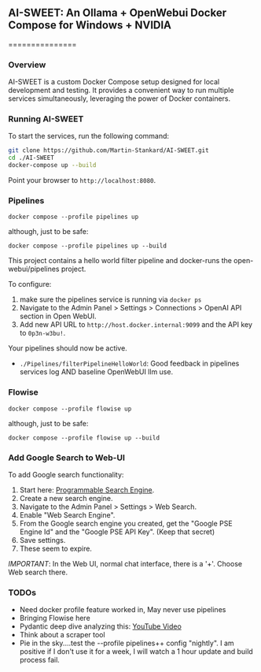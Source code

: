 ## AI-SWEET: An Ollama + OpenWebui Docker Compose for Windows + NVIDIA 
===============

### Overview

AI-SWEET is a custom Docker Compose setup designed for local development and testing. It provides a convenient way to run multiple services simultaneously, leveraging the power of Docker containers.

### Running AI-SWEET

To start the services, run the following command:
```bash
git clone https://github.com/Martin-Stankard/AI-SWEET.git
cd ./AI-SWEET
docker-compose up --build
```
Point your browser to `http://localhost:8080`.

### Pipelines

```docker compose --profile pipelines up```

although, just to be safe:

```docker compose --profile pipelines up --build```

This project contains a hello world filter pipeline and docker-runs the open-webui/pipelines project. 

To configure:
1. make sure the pipelines service is running via ```docker ps```
1. Navigate to the Admin Panel > Settings > Connections > OpenAI API section in Open WebUI.
2. Add new API URL to `http://host.docker.internal:9099` and the API key to `0p3n-w3bu!`.

Your pipelines should now be active.
- `./Pipelines/filterPipelineHelloWorld`: Good feedback in pipelines services log AND baseline OpenWebUI llm use.

### Flowise

```docker compose --profile flowise up```

although, just to be safe:

```docker compose --profile flowise up --build```



### Add Google Search to Web-UI

To add Google search functionality:
1. Start here: [Programmable Search Engine](https://programmablesearchengine.google.com/about/).
2. Create a new search engine.
3. Navigate to the Admin Panel > Settings > Web Search.
4. Enable "Web Search Engine".
5. From the Google search engine you created, get the "Google PSE Engine Id" and the "Google PSE API Key". (Keep that secret)
6. Save settings.
7. These seem to expire.

*IMPORTANT*: In the Web UI, normal chat interface, there is a '+'. Choose Web search there.

### TODOs

* Need docker profile feature worked in, May never use pipelines
* Bringing Flowise here
* Pydantic deep dive analyzing this: [YouTube Video](https://youtu.be/pC17ge_2n0Q?si=vzgZlxL1x-60r5MY)
* Think about a scraper tool
* Pie in the sky....test the --profile pipelines++ config "nightly". I am positive if I don't use it for a week, I will watch a 1 hour update and build process fail.


